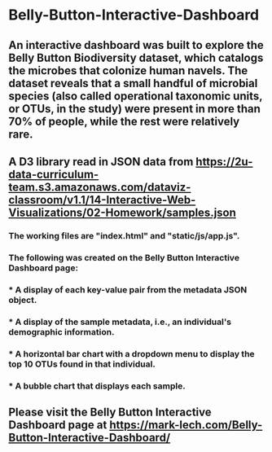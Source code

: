 # Belly-Button-Interactive-Dashboard

## An interactive dashboard was built to explore the Belly Button Biodiversity dataset, which catalogs the microbes that colonize human navels. The dataset reveals that a small handful of microbial species (also called operational taxonomic units, or OTUs, in the study) were present in more than 70% of people, while the rest were relatively rare.

## A D3 library read in JSON data from https://2u-data-curriculum-team.s3.amazonaws.com/dataviz-classroom/v1.1/14-Interactive-Web-Visualizations/02-Homework/samples.json

### The working files are "index.html" and  "static/js/app.js".

### The following was created on the Belly Button Interactive Dashboard page:
### * A display of each key-value pair from the metadata JSON object.
### * A display of the sample metadata, i.e., an individual's demographic information.
### * A horizontal bar chart with a dropdown menu to display the top 10 OTUs found in that individual.
### * A bubble chart that displays each sample.

## Please visit the Belly Button Interactive Dashboard page at https://mark-lech.com/Belly-Button-Interactive-Dashboard/